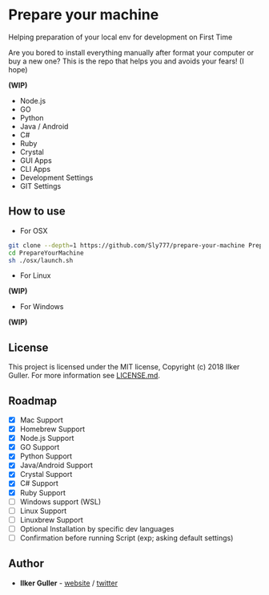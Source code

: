 # Prepare your machine

Helping preparation of your local env for development on First Time

Are you bored to install everything manually after format your computer or buy a new one? This is the repo that helps you and avoids your fears! (I hope)

**(WIP)**

- Node.js
- GO
- Python
- Java / Android
- C#
- Ruby
- Crystal
- GUI Apps
- CLI Apps
- Development Settings
- GIT Settings

## How to use

- For OSX

```bash
git clone --depth=1 https://github.com/Sly777/prepare-your-machine PrepareYourMachine
cd PrepareYourMachine
sh ./osx/launch.sh
```

- For Linux

**(WIP)**

- For Windows

**(WIP)**

## License

This project is licensed under the MIT license, Copyright (c) 2018 Ilker Guller. For more information see [LICENSE.md](LICENSE.md).

## Roadmap

- [x] Mac Support
- [x] Homebrew Support
- [x] Node.js Support
- [x] GO Support
- [x] Python Support
- [x] Java/Android Support
- [x] Crystal Support
- [x] C# Support
- [x] Ruby Support
- [ ] Windows support (WSL)
- [ ] Linux Support
- [ ] Linuxbrew Support
- [ ] Optional Installation by specific dev languages
- [ ] Confirmation before running Script (exp; asking default settings)

## Author

* **Ilker Guller** - [website](https://ilkerguller.com) / [twitter](https://twitter.com/the_bluescreen)
